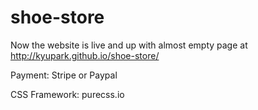 # shoe-store

Now the website is live and up with almost empty page at http://kyupark.github.io/shoe-store/


Payment: Stripe or Paypal

CSS Framework: purecss.io
